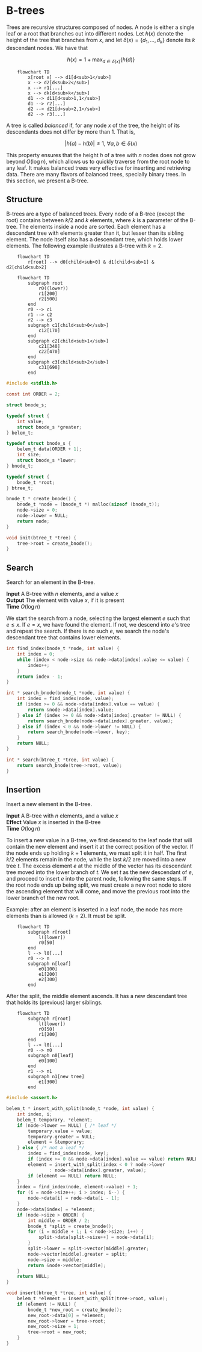 # B-trees

Trees are recursive structures composed of nodes. A node is either a single leaf
or a root that branches out into different nodes. Let $h(x)$ denote the height
of the tree that branches from $x$, and let $\delta(x) = \{d_1, \ldots, d_k\}$
denote its $k$ descendant nodes. We have that

$$h(x) = 1 + \max_{d \in \delta(x)}\{ h(d) \}$$

```mermaid
    flowchart TD
        x[root x] --> d1[d<sub>1</sub>]
        x --> d2[d<sub>2</sub>]
        x --> r1[...]
        x --> dk[d<sub>k</sub>]
        d1 --> d11[d<sub>1,1</sub>]
        d1 --> r2[...]
        d2 --> d21[d<sub>2,1</sub>]
        d2 --> r3[...]
```

A tree is called *balanced* if, for any node $x$ of the tree, the height of its
descendants does not differ by more than 1. That is,

$$|h(a) - h(b)| \leq 1, ~\forall a, b \in \delta(x)$$

This property ensures that the height $h$ of a tree with $n$ nodes does not grow
beyond $O(\log{n})$, which allows us to quickly traverse from the root node to
any leaf.  It makes balanced trees very effective for inserting and retrieving
data. There are many flavors of balanced trees, specially binary trees. In this
section, we present a B-tree.


## Structure

B-trees are a type of balanced trees. Every node of a B-tree (except the root)
contains between $k/2$ and $k$ elements, where $k$ is a parameter of the B-tree.
The elements inside a node are sorted. Each element has a descendant tree with
elements greater than it, but lesser than its sibling element. The node itself
also has a descendant tree, which holds lower elements.  The following example
illustrates a B-tree with $k=2$.

```mermaid
    flowchart TD
        r[root] --> d0[child<sub>0] & d1[child<sub>1] & d2[child<sub>2]
```
```mermaid
    flowchart TD
        subgraph root
            r0((lower))
            r1[200]
            r2[500]
        end
        r0 --> c1
        r1 --> c2
        r2 --> c3
        subgraph c1[child<sub>0</sub>]
            c12[170]
        end
        subgraph c2[child<sub>1</sub>]
            c21[340]
            c22[470]
        end
        subgraph c3[child<sub>2</sub>]
            c31[690]
        end
```

```c
#include <stdlib.h>

const int ORDER = 2;

struct bnode_s;

typedef struct {
    int value;
    struct bnode_s *greater;
} belem_t;

typedef struct bnode_s {
    belem_t data[ORDER + 1];
    int size;
    struct bnode_s *lower;
} bnode_t;

typedef struct {
    bnode_t *root;
} btree_t;

bnode_t * create_bnode() {
    bnode_t *node = (bnode_t *) malloc(sizeof (bnode_t));
    node->size = 0;
    node->lower = NULL;
    return node;
}

void init(btree_t *tree) {
    tree->root = create_bnode();
}
```


## Search

Search for an element in the B-tree.

**Input** A B-tree with $n$ elements, and a value $x$ \
**Output** The element with value $x$, if it is present \
**Time** $O(\log{n})$

We start the search from a node, selecting the largest element $e$ such that
$e \leq x$. If $e = x$, we have found the element. If not, we descend into
$e$'s tree and repeat the search. If there is no such $e$, we search the node's
descendant tree that contains lower elements.

```c
int find_index(bnode_t *node, int value) {
    int index = 0;
    while (index < node->size && node->data[index].value <= value) {
        index++;
    }
    return index - 1;
}

int * search_bnode(bnode_t *node, int value) {
    int index = find_index(node, value);
    if (index >= 0 && node->data[index].value == value) {
        return &node->data[index].value;
    } else if (index >= 0 && node->data[index].greater != NULL) {
        return search_bnode(node->data[index].greater, value);
    } else if (index < 0 && node->lower != NULL) {
        return search_bnode(node->lower, key);
    }
    return NULL;
}

int * search(btree_t *tree, int value) {
    return search_bnode(tree->root, value);
}
```


## Insertion

Insert a new element in the B-tree.

**Input** A B-tree with $n$ elements, and a value $x$ \
**Effect** Value $x$ is inserted in the B-tree \
**Time** $O(\log{n})$

To insert a new value in a B-tree, we first descend to the leaf node that will
contain the new element and insert it at the correct position of the vector. If
the node ends up holding $k + 1$ elements, we must split it in half.  The first
$k/2$ elements remain in the node, while the last $k/2$ are moved into a new
tree $t$. The excess element $e$ at the middle of the vector has its descendant
tree moved into the lower branch of $t$. We set $t$ as the new descendant of
$e$, and proceed to insert $e$ into the parent node, following the same steps.
If the root node ends up being split, we must create a new root node to store
the ascending element that will come, and move the previous root into the lower
branch of the new root.

Example: after an element is inserted in a leaf node, the node has more elements
than is allowed ($k$ = 2). It must be split.

```mermaid
    flowchart TD
        subgraph r[root]
            l([lower])
            r0[50]
        end
        l --> l0[...]
        r0 --> n
        subgraph n[leaf]
            e0[100]
            e1[200]
            e2[300]
        end
```

After the split, the middle element ascends. It has a new descendant tree
that holds its (previous) larger siblings.

```mermaid
    flowchart TD
        subgraph r[root]
            l([lower])
            r0[50]
            r1[200]
        end
        l --> l0[...]
        r0 --> n0
        subgraph n0[leaf]
            e0[100]
        end
        r1 --> n1
        subgraph n1[new tree]
            e1[300]
        end
```

```c
#include <assert.h>

belem_t * insert_with_split(bnode_t *node, int value) {
    int index, i;
    belem_t temporary, *element;
    if (node->lower == NULL) { /* leaf */
        temporary.value = value;
        temporary.greater = NULL;
        element = &temporary;
    } else { /* not a leaf */
        index = find_index(node, key);
        if (index >= 0 && node->data[index].value == value) return NULL;
        element = insert_with_split(index < 0 ? node->lower
                : node->data[index].greater, value);
        if (element == NULL) return NULL;
    }
    index = find_index(node, element->value) + 1;
    for (i = node->size++; i > index; i--) {
        node->data[i] = node->data[i - 1];
    }
    node->data[index] = *element;
    if (node->size > ORDER) {
        int middle = ORDER / 2;
        bnode_t *split = create_bnode();
        for (i = middle + 1; i < node->size; i++) {
            split->data[split->size++] = node->data[i];
        }
        split->lower = split->vector[middle].greater;
        node->vector[middle].greater = split;
        node->size = middle;
        return &node->vector[middle];
    }
    return NULL;
}

void insert(btree_t *tree, int value) {
    belem_t *element = insert_with_split(tree->root, value);
    if (element != NULL) {
        bnode_t *new_root = create_bnode();
        new_root->data[0] = *element;
        new_root->lower = tree->root;
        new_root->size = 1;
        tree->root = new_root;
    }
}
```
